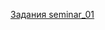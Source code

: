 [Задания seminar_01](https://github.com/physicorym/designing_neural_network_architectures_2025_01/tree/main/seminar_01)